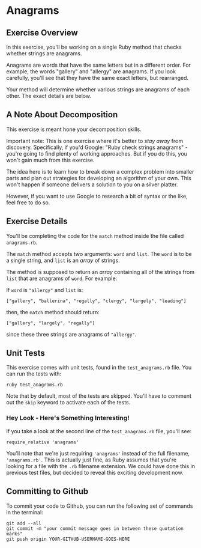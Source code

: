 # Anagrams

## Exercise Overview

In this exercise, you'll be working on a single Ruby method that checks whether strings are anagrams. 

Anagrams are words that have the same letters but in a different order. For example, the words "gallery" and "allergy" are anagrams. If you look carefully, you'll see that they have the same exact letters, but rearranged. 

Your method will determine whether various strings are anagrams of each other. The exact details are below.

## A Note About Decomposition

This exercise is meant hone your decomposition skills.

Important note: This is one exercise where it's better to *stay away* from discovery. Specifically, if you'd Google: "Ruby check strings anagrams" - you're going to find plenty of working approaches. But if you do this, you won't gain much from this exercise.

The idea here is to learn how to break down a complex problem into smaller parts and plan out strategies for developing an algorithm of your own. This won't happen if someone delivers a solution to you on a silver platter.

However, if you want to use Google to research a bit of syntax or the like, feel free to do so.

## Exercise Details

You'll be completing the code for the `match` method inside the file called `anagrams.rb`. 

The `match` method accepts two arguments: `word` and `list`. The `word` is to be a single string, and `list` is an *array* of strings.

The method is supposed to return an *array* containing all of the strings from `list` that are anagrams of `word`. For example:

If `word` is `"allergy"` and `list` is:

```
["gallery", "ballerina", "regally", "clergy", "largely", "leading"]
```

then, the `match` method should return:

```
["gallery", "largely", "regally"]
```

since these three strings are anagrams of `"allergy"`.

## Unit Tests

This exercise comes with unit tests, found in the `test_anagrams.rb` file. You can run the tests with:

```
ruby test_anagrams.rb
```

Note that by default, most of the tests are skipped. You'll have to comment out the `skip` keyword to activate each of the tests.

### Hey Look - Here's Something Interesting!

If you take a look at the second line of the `test_anagrams.rb` file, you'll see:

```
require_relative 'anagrams'
```

You'll note that we're just requiring `'anagrams'` instead of the full filename, `'anagrams.rb'`. This is actually just fine, as Ruby assumes that you're looking for a file with the `.rb` filename extension. We could have done this in previous test files, but decided to reveal this exciting development now.

## Committing to Github

To commit your code to Github, you can run the following set of commands in the terminal:

```
git add --all
git commit -m "your commit message goes in between these quotation marks"
git push origin YOUR-GITHUB-USERNAME-GOES-HERE
```